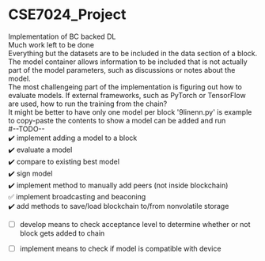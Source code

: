 # CSE7024_Project
Implementation of BC backed DL  
Much work left to be done  
Everything but the datasets are to be included in the data section of a block. The model container allows information to be included that is not actually part of the model parameters, such as discussions or notes about the model.  
The most challengeing part of the implementation is figuring out how to evaluate models. If external frameworks, such as PyTorch or TensorFlow are used, how to run the training from the chain?  
It might be better to have only one model per block
'9linenn.py' is example to copy-paste the contents to show a model can be added and run  
#--TODO--    
:heavy_check_mark: implement adding a model to a block  
:heavy_check_mark: evaluate a model  
:heavy_check_mark: compare to existing best model  
:heavy_check_mark: sign model    
:heavy_check_mark: implement method to manually add peers (not inside blockchain)  
:white_check_mark: implement broadcasting and beaconing  
:heavy_check_mark: add methods to save/load blockchain to/from nonvolatile storage
- [ ] develop means to check acceptance level to determine whether or not block gets added to chain  
- [ ] implement means to check if model is compatible with device  

